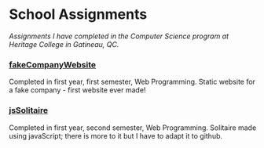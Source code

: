 # School Assignments
_Assignments I have completed in the Computer Science program at Heritage College in Gatineau, QC._

### [fakeCompanyWebsite](https://marissa-cleroux.github.io/school-assignments/jsSolitaire/game.html)
Completed in first year, first semester, Web Programming. Static website for a fake company - first website ever made!

### [jsSolitaire](https://marissa-cleroux.github.io/school-assignments/fakeCompanyWebsite/index.html)
Completed in first year, second semester, Web Programming. Solitaire made using javaScript; there is more to it but I have to adapt it to github.
